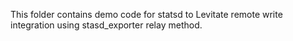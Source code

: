 This folder contains demo code for statsd to Levitate remote write integration
using stasd_exporter relay method.
